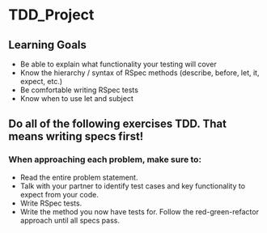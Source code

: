 # TDD_Project

## Learning Goals
- Be able to explain what functionality your testing will cover
- Know the hierarchy / syntax of RSpec methods (describe, before, let, it, expect, etc.)
- Be comfortable writing RSpec tests
- Know when to use let and subject


## Do all of the following exercises TDD. That means writing specs first!

### When approaching each problem, make sure to:

- Read the entire problem statement.
- Talk with your partner to identify test cases and key functionality to expect from your code.
- Write RSpec tests.
- Write the method you now have tests for. Follow the red-green-refactor approach until all specs pass.
